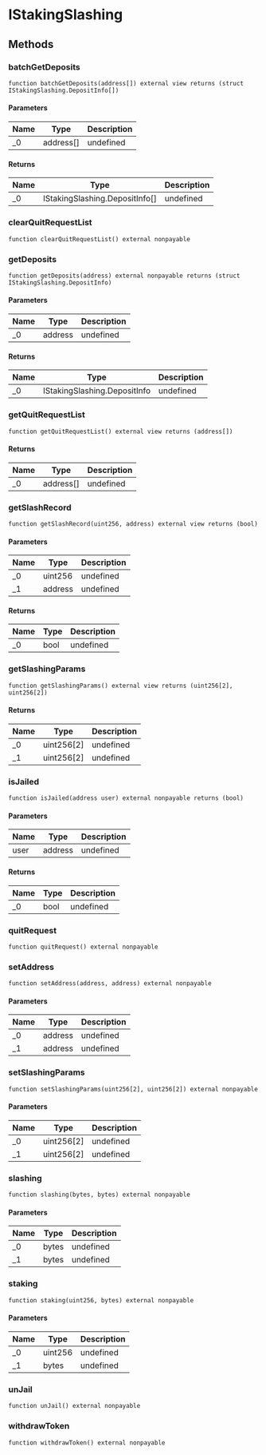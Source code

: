 # IStakingSlashing









## Methods

### batchGetDeposits

```solidity
function batchGetDeposits(address[]) external view returns (struct IStakingSlashing.DepositInfo[])
```





#### Parameters

| Name | Type | Description |
|---|---|---|
| _0 | address[] | undefined

#### Returns

| Name | Type | Description |
|---|---|---|
| _0 | IStakingSlashing.DepositInfo[] | undefined

### clearQuitRequestList

```solidity
function clearQuitRequestList() external nonpayable
```






### getDeposits

```solidity
function getDeposits(address) external nonpayable returns (struct IStakingSlashing.DepositInfo)
```





#### Parameters

| Name | Type | Description |
|---|---|---|
| _0 | address | undefined

#### Returns

| Name | Type | Description |
|---|---|---|
| _0 | IStakingSlashing.DepositInfo | undefined

### getQuitRequestList

```solidity
function getQuitRequestList() external view returns (address[])
```






#### Returns

| Name | Type | Description |
|---|---|---|
| _0 | address[] | undefined

### getSlashRecord

```solidity
function getSlashRecord(uint256, address) external view returns (bool)
```





#### Parameters

| Name | Type | Description |
|---|---|---|
| _0 | uint256 | undefined
| _1 | address | undefined

#### Returns

| Name | Type | Description |
|---|---|---|
| _0 | bool | undefined

### getSlashingParams

```solidity
function getSlashingParams() external view returns (uint256[2], uint256[2])
```






#### Returns

| Name | Type | Description |
|---|---|---|
| _0 | uint256[2] | undefined
| _1 | uint256[2] | undefined

### isJailed

```solidity
function isJailed(address user) external nonpayable returns (bool)
```





#### Parameters

| Name | Type | Description |
|---|---|---|
| user | address | undefined

#### Returns

| Name | Type | Description |
|---|---|---|
| _0 | bool | undefined

### quitRequest

```solidity
function quitRequest() external nonpayable
```






### setAddress

```solidity
function setAddress(address, address) external nonpayable
```





#### Parameters

| Name | Type | Description |
|---|---|---|
| _0 | address | undefined
| _1 | address | undefined

### setSlashingParams

```solidity
function setSlashingParams(uint256[2], uint256[2]) external nonpayable
```





#### Parameters

| Name | Type | Description |
|---|---|---|
| _0 | uint256[2] | undefined
| _1 | uint256[2] | undefined

### slashing

```solidity
function slashing(bytes, bytes) external nonpayable
```





#### Parameters

| Name | Type | Description |
|---|---|---|
| _0 | bytes | undefined
| _1 | bytes | undefined

### staking

```solidity
function staking(uint256, bytes) external nonpayable
```





#### Parameters

| Name | Type | Description |
|---|---|---|
| _0 | uint256 | undefined
| _1 | bytes | undefined

### unJail

```solidity
function unJail() external nonpayable
```






### withdrawToken

```solidity
function withdrawToken() external nonpayable
```









